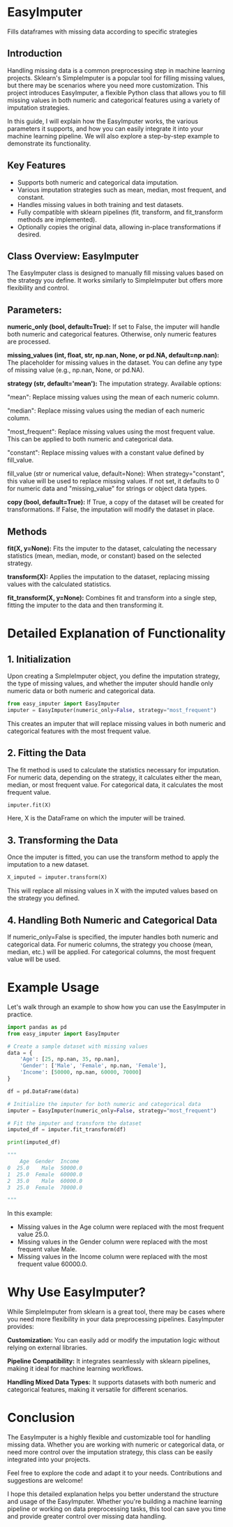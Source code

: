 # EasyImputer
Fills dataframes with missing data according to specific strategies
## Introduction
Handling missing data is a common preprocessing step in machine learning projects. Sklearn's SimpleImputer is a popular tool for filling missing values, but there may be scenarios where you need more customization. This project introduces EasyImputer, a flexible Python class that allows you to fill missing values in both numeric and categorical features using a variety of imputation strategies.

In this guide, I will explain how the EasyImputer works, the various parameters it supports, and how you can easily integrate it into your machine learning pipeline. We will also explore a step-by-step example to demonstrate its functionality.

## Key Features
* Supports both numeric and categorical data imputation.
* Various imputation strategies such as mean, median, most frequent, and constant.
* Handles missing values in both training and test datasets.
* Fully compatible with sklearn pipelines (fit, transform, and fit_transform methods are implemented).
* Optionally copies the original data, allowing in-place transformations if desired.

## Class Overview: EasyImputer
The EasyImputer class is designed to manually fill missing values based on the strategy you define. It works similarly to SimpleImputer but offers more flexibility and control.

## Parameters:
**numeric_only (bool, default=True):** If set to False, the imputer will handle both numeric and categorical features. Otherwise, only numeric features are processed.

**missing_values (int, float, str, np.nan, None, or pd.NA, default=np.nan):** The placeholder for missing values in the dataset. You can define any type of missing value (e.g., np.nan, None, or pd.NA).

**strategy (str, default='mean'):** The imputation strategy. Available options:

"mean": Replace missing values using the mean of each numeric column.

"median": Replace missing values using the median of each numeric column.

"most_frequent": Replace missing values using the most frequent value. This can be applied to both numeric and categorical data.

"constant": Replace missing values with a constant value defined by fill_value.

fill_value (str or numerical value, default=None): When strategy="constant", this value will be used to replace missing values. If not set, it defaults to 0 for numeric data and "missing_value" for strings or object data types.

**copy (bool, default=True):** If True, a copy of the dataset will be created for transformations. If False, the imputation will modify the dataset in place.

## Methods
**fit(X, y=None):** Fits the imputer to the dataset, calculating the necessary statistics (mean, median, mode, or constant) based on the selected strategy.

**transform(X):** Applies the imputation to the dataset, replacing missing values with the calculated statistics.

**fit_transform(X, y=None):** Combines fit and transform into a single step, fitting the imputer to the data and then transforming it.


# Detailed Explanation of Functionality
## 1. Initialization
Upon creating a SımpleImputer object, you define the imputation strategy, the type of missing values, and whether the imputer should handle only numeric data or both numeric and categorical data.

```python
from easy_imputer import EasyImputer
imputer = EasyImputer(numeric_only=False, strategy="most_frequent")
```

This creates an imputer that will replace missing values in both numeric and categorical features with the most frequent value.

## 2. Fitting the Data
The fit method is used to calculate the statistics necessary for imputation. For numeric data, depending on the strategy, it calculates either the mean, median, or most frequent value. For categorical data, it calculates the most frequent value.
```python
imputer.fit(X)
```
Here, X is the DataFrame on which the imputer will be trained.

## 3. Transforming the Data
Once the imputer is fitted, you can use the transform method to apply the imputation to a new dataset.
```python
X_imputed = imputer.transform(X)
```
This will replace all missing values in X with the imputed values based on the strategy you defined.

## 4. Handling Both Numeric and Categorical Data
If numeric_only=False is specified, the imputer handles both numeric and categorical data. For numeric columns, the strategy you choose (mean, median, etc.) will be applied. For categorical columns, the most frequent value will be used.

# Example Usage
Let's walk through an example to show how you can use the EasyImputer in practice.
```python
import pandas as pd
from easy_imputer import EasyImputer

# Create a sample dataset with missing values
data = {
    'Age': [25, np.nan, 35, np.nan],
    'Gender': ['Male', 'Female', np.nan, 'Female'],
    'Income': [50000, np.nan, 60000, 70000]
}

df = pd.DataFrame(data)

# Initialize the imputer for both numeric and categorical data
imputer = EasyImputer(numeric_only=False, strategy="most_frequent")

# Fit the imputer and transform the dataset
imputed_df = imputer.fit_transform(df)

print(imputed_df)

"""
    Age  Gender  Income
0  25.0    Male  50000.0
1  25.0  Female  60000.0
2  35.0    Male  60000.0
3  25.0  Female  70000.0

"""
```
In this example:

* Missing values in the Age column were replaced with the most frequent value 25.0.
* Missing values in the Gender column were replaced with the most frequent value Male.
* Missing values in the Income column were replaced with the most frequent value 60000.0.


# Why Use EasyImputer?
While SimpleImputer from sklearn is a great tool, there may be cases where you need more flexibility in your data preprocessing pipelines. EasyImputer provides:

**Customization:** You can easily add or modify the imputation logic without relying on external libraries.

**Pipeline Compatibility:** It integrates seamlessly with sklearn pipelines, making it ideal for machine learning workflows.

**Handling Mixed Data Types:** It supports datasets with both numeric and categorical features, making it versatile for different scenarios.

# Conclusion
The EasyImputer is a highly flexible and customizable tool for handling missing data. Whether you are working with numeric or categorical data, or need more control over the imputation strategy, this class can be easily integrated into your projects.

Feel free to explore the code and adapt it to your needs. Contributions and suggestions are welcome!

I hope this detailed explanation helps you better understand the structure and usage of the EasyImputer. Whether you're building a machine learning pipeline or working on data preprocessing tasks, this tool can save you time and provide greater control over missing data handling.

